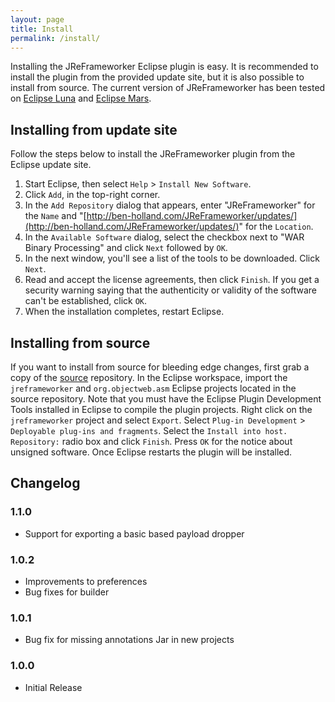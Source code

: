 ```yaml
---
layout: page
title: Install
permalink: /install/
---
```


Installing the JReFrameworker Eclipse plugin is easy.  It is recommended to install the plugin from the provided update site, but it is also possible to install from source. The current version of JReFrameworker has been tested on [Eclipse Luna](https://eclipse.org/luna/) and [Eclipse Mars](https://www.eclipse.org/downloads/packages/release/Mars/1).
        
## Installing from update site
Follow the steps below to install the JReFrameworker plugin from the Eclipse update site.

1. Start Eclipse, then select `Help` &gt; `Install New Software`.
2. Click `Add`, in the top-right corner.
3. In the `Add Repository` dialog that appears, enter &quot;JReFrameworker&quot; for the `Name` and &quot;[http://ben-holland.com/JReFrameworker/updates/](http://ben-holland.com/JReFrameworker/updates/)&quot; for the `Location`.
4. In the `Available Software` dialog, select the checkbox next to "WAR Binary Processing" and click `Next` followed by `OK`.
5. In the next window, you'll see a list of the tools to be downloaded. Click `Next`.
6. Read and accept the license agreements, then click `Finish`. If you get a security warning saying that the authenticity or validity of the software can't be established, click `OK`.
7. When the installation completes, restart Eclipse.

## Installing from source
If you want to install from source for bleeding edge changes, first grab a copy of the [source](https://github.com/benjholla/JReFrameworker) repository. In the Eclipse workspace, import the `jreframeworker` and `org.objectweb.asm` Eclipse projects located in the source repository. Note that you must have the Eclipse Plugin Development Tools installed in Eclipse to compile the plugin projects. Right click on the `jreframeworker` project and select `Export`.  Select `Plug-in Development` &gt; `Deployable plug-ins and fragments`.  Select the `Install into host. Repository:` radio box and click `Finish`.  Press `OK` for the notice about unsigned software.  Once Eclipse restarts the plugin will be installed.

## Changelog

### 1.1.0
- Support for exporting a basic based payload dropper

### 1.0.2
- Improvements to preferences
- Bug fixes for builder

### 1.0.1
- Bug fix for missing annotations Jar in new projects

### 1.0.0
- Initial Release